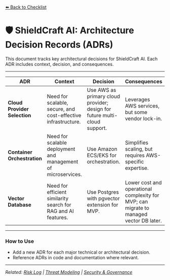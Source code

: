 
[⬅️ Back to Checklist](./checklist.md) <!-- BROKEN LINK -->

# 🛡️ ShieldCraft AI: Architecture Decision Records (ADRs)

This document tracks key architectural decisions for ShieldCraft AI. Each ADR includes context, decision, and consequences.

---

| ADR                     | Context                                              | Decision                                              | Consequences                                         |
|-------------------------|------------------------------------------------------|-------------------------------------------------------|------------------------------------------------------|
| **Cloud Provider Selection** | Need for scalable, secure, and cost-effective infrastructure. | Use AWS as primary cloud provider; design for future multi-cloud support. | Leverages AWS services, but some vendor lock-in.      |
| **Container Orchestration**  | Need for scalable deployment and management of microservices. | Use Amazon ECS/EKS for orchestration.                 | Simplifies scaling, but requires AWS-specific expertise. |
| **Vector Database**          | Need for efficient similarity search for RAG and AI features. | Use Postgres with pgvector extension for MVP.         | Lower cost and operational complexity for MVP; can migrate to managed vector DB later. |

---

### How to Use

- Add a new ADR for each major technical or architectural decision.
- Reference ADRs in code and documentation where relevant.

---

_Related: [Risk Log](./risk_log.md) <!-- BROKEN LINK --> | [Threat Modeling](./threat_modeling.md) <!-- BROKEN LINK --> | [Security & Governance](./security_governance.md) <!-- BROKEN LINK -->_

